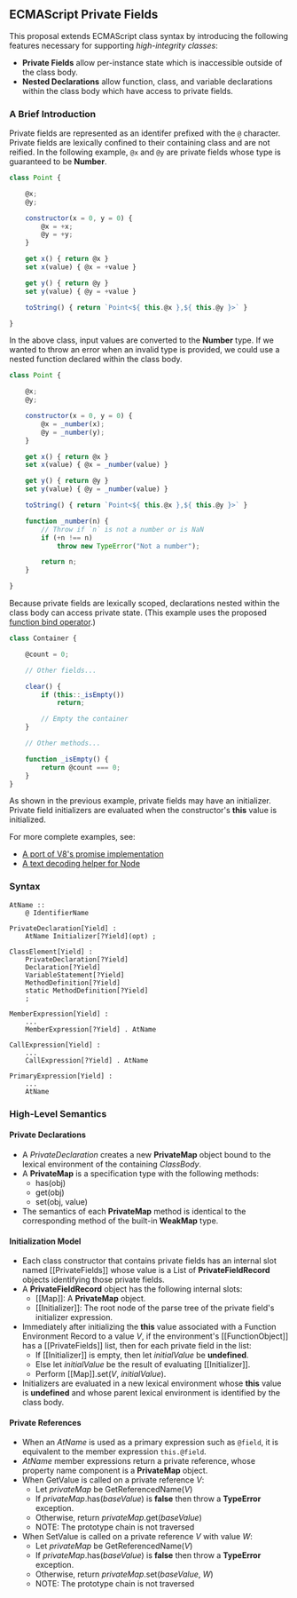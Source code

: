 ## ECMAScript Private Fields ##

This proposal extends ECMAScript class syntax by introducing the following features
necessary for supporting *high-integrity classes*:

- **Private Fields** allow per-instance state which is inaccessible outside of the class
  body.
- **Nested Declarations** allow function, class, and variable declarations within the
  class body which have access to private fields.

### A Brief Introduction ###

Private fields are represented as an identifer prefixed with the `@` character.  Private
fields are lexically confined to their containing class and are not reified.  In the
following example, `@x` and `@y` are private fields whose type is guaranteed to be
**Number**.

```js
class Point {

    @x;
    @y;

    constructor(x = 0, y = 0) {
        @x = +x;
        @y = +y;
    }

    get x() { return @x }
    set x(value) { @x = +value }

    get y() { return @y }
    set y(value) { @y = +value }

    toString() { return `Point<${ this.@x },${ this.@y }>` }

}
```

In the above class, input values are converted to the **Number** type.  If we wanted
to throw an error when an invalid type is provided, we could use a nested function
declared within the class body.

```js
class Point {

    @x;
    @y;

    constructor(x = 0, y = 0) {
        @x = _number(x);
        @y = _number(y);
    }

    get x() { return @x }
    set x(value) { @x = _number(value) }

    get y() { return @y }
    set y(value) { @y = _number(value) }

    toString() { return `Point<${ this.@x },${ this.@y }>` }

    function _number(n) {
        // Throw if `n` is not a number or is NaN
        if (+n !== n)
            throw new TypeError("Not a number");

        return n;
    }

}
```

Because private fields are lexically scoped, declarations nested within the class body
can access private state.  (This example uses the proposed
[function bind operator](https://github.com/zenparsing/es-function-bind).)

```js
class Container {

    @count = 0;

    // Other fields...

    clear() {
        if (this::_isEmpty())
            return;

        // Empty the container
    }

    // Other methods...

    function _isEmpty() {
        return @count === 0;
    }
}
```

As shown in the previous example, private fields may have an initializer.  Private field
initializers are evaluated when the constructor's **this** value is initialized.

For more complete examples, see:

- [A port of V8's promise implementation](examples/promise-after.js)
- [A text decoding helper for Node](examples/text-decoder.js)

### Syntax ###

    AtName ::
        @ IdentifierName

    PrivateDeclaration[Yield] :
        AtName Initializer[?Yield](opt) ;

    ClassElement[Yield] :
        PrivateDeclaration[?Yield]
        Declaration[?Yield]
        VariableStatement[?Yield]
        MethodDefinition[?Yield]
        static MethodDefinition[?Yield]
        ;

    MemberExpression[Yield] :
        ...
        MemberExpression[?Yield] . AtName

    CallExpression[Yield] :
        ...
        CallExpression[?Yield] . AtName

    PrimaryExpression[Yield] :
        ...
        AtName

### High-Level Semantics ###

#### Private Declarations ####

- A _PrivateDeclaration_ creates a new **PrivateMap** object bound to the lexical environment
  of the containing _ClassBody_.
- A **PrivateMap** is a specification type with the following methods:
  - has(obj)
  - get(obj)
  - set(obj, value)
- The semantics of each **PrivateMap** method is identical to the corresponding method of
  the built-in **WeakMap** type.

#### Initialization Model ####

- Each class constructor that contains private fields has an internal slot named
  [[PrivateFields]] whose value is a List of **PrivateFieldRecord** objects
  identifying those private fields.
- A **PrivateFieldRecord** object has the following internal slots:
  - [[Map]]: A **PrivateMap** object.
  - [[Initializer]]: The root node of the parse tree of the private field's initializer
    expression.
- Immediately after initializing the **this** value associated with a Function
  Environment Record to a value _V_, if the environment's [[FunctionObject]] has a
  [[PrivateFields]] list, then for each private field in the list:
  - If [[Initializer]] is empty, then let _initialValue_ be **undefined**.
  - Else let _initialValue_ be the result of evaluating [[Initializer]].
  - Perform [[Map]].set(_V_, _initialValue_).
- Initializers are evaluated in a new lexical environment whose **this** value is
  **undefined** and whose parent lexical environment is identified by the class body.

#### Private References ####

- When an _AtName_ is used as a primary expression such as `@field`, it is equivalent to the
  member expression `this.@field`.
- _AtName_ member expressions return a private reference, whose property name component is a **PrivateMap**
  object.
- When GetValue is called on a private reference _V_:
    - Let _privateMap_ be GetReferencedName(_V_)
    - If _privateMap_.has(_baseValue_) is **false** then throw a **TypeError** exception.
    - Otherwise, return _privateMap_.get(_baseValue_)
    - NOTE: The prototype chain is not traversed
- When SetValue is called on a private reference _V_ with value _W_:
    - Let _privateMap_ be GetReferencedName(_V_)
    - If _privateMap_.has(_baseValue_) is **false** then throw a **TypeError** exception.
    - Otherwise, return _privateMap_.set(_baseValue_, _W_)
    - NOTE: The prototype chain is not traversed

